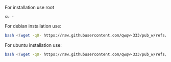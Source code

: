 For installation use root
```
su -
```
For debian installation use:
```bash
bash <(wget -qO- https://raw.githubusercontent.com/qwqw-333/pub_w/refs/heads/main/Installations/pdns/pdns-install.sh)
```
For ubuntu installation use:
```bash
bash <(wget -qO- https://raw.githubusercontent.com/qwqw-333/pub_w/refs/heads/main/Installations/pdns/pdns-install-ubuntu.sh)
```

